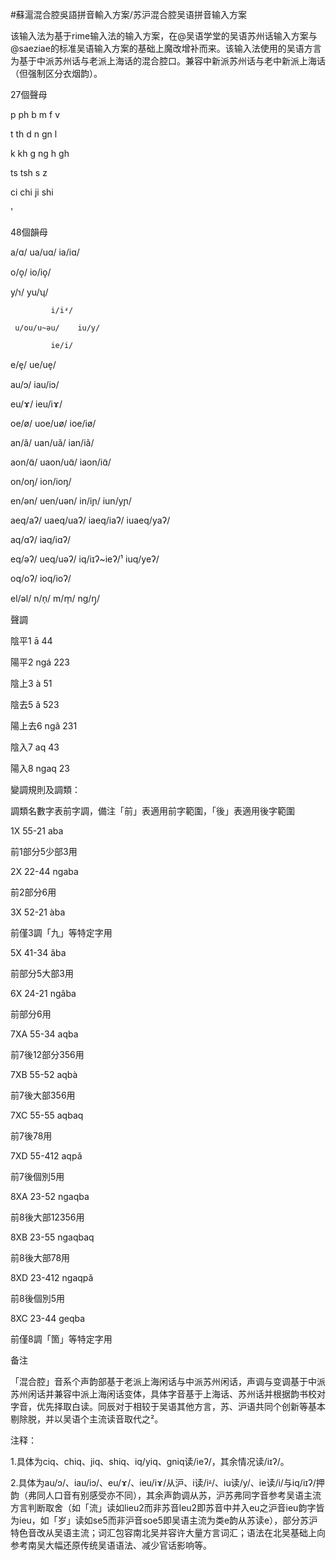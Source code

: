 #蘇滬混合腔吳語拼音輸入方案/苏沪混合腔吴语拼音输入方案

该输入法为基于rime输入法的输入方案，在@吴语学堂的吴语苏州话输入方案与@saeziae的标准吴语输入方案的基础上魔改增补而来。该输入法使用的吴语方言为基于中派苏州话与老派上海话的混合腔口。兼容中新派苏州话与老中新派上海话（但强制区分衣烟韵）。

27個聲母

p ph b m f v

t th d n gn l

k kh g ng h gh

ts tsh s z

ci chi ji shi 

'

48個韻母

a/ɑ/ ua/uɑ/ ia/iɑ/ 

o/o̝/        io/io̝/

y/ɿ/               yu/ʮ/

             i/iᶽ/

     u/ou/u~əu/    iu/y/

             ie/i/

e/e̞/ ue/ue̞/ 

au/ɔ/       iau/iɔ/

eu/ɤ/       ieu/iɤ/

oe/ø/ uoe/uø/ ioe/iø/

an/ã/ uan/uã/ ian/iã/

aon/ɑ̃/ uaon/uɑ̃/ iaon/iɑ̃/

on/oŋ/      ion/ioŋ/

en/ən/ uen/uən/ in/iɲ/ iun/yɲ/

aeq/aʔ/ uaeq/uaʔ/ iaeq/iaʔ/ iuaeq/yaʔ/

aq/ɑʔ/       iaq/iɑʔ/

eq/əʔ/ ueq/uəʔ/ iq/iɪʔ~ieʔ/¹ iuq/yeʔ/

oq/oʔ/        ioq/ioʔ/

el/əl/ n/n̩/ m/m̩/ ng/ŋ̩/

聲調

陰平1 ā 44 

陽平2 ngá 223 

陰上3 à 51 

陰去5 ǎ 523 

陽上去6 ngâ 231 

陰入7 aq 43 

陽入8 ngaq 23

變調規則及調類：

調類名數字表前字調，備注「前」表適用前字範圍，「後」表適用後字範圍

1X 55-21 aba

前1部分5少部3用

2X 22-44 ngaba

前2部分6用

3X 52-21 àba

前僅3調「九」等特定字用

5X 41-34 ǎba

前部分5大部3用

6X 24-21 ngâba

前部分6用

7XA 55-34 aqba

前7後12部分356用

7XB 55-52 aqbà

前7後大部356用

7XC 55-55 aqbaq

前7後78用

7XD 55-412 aqpǎ

前7後個別5用

8XA 23-52 ngaqba

前8後大部12356用

8XB 23-55 ngaqbaq

前8後大部78用

8XD 23-412 ngaqpǎ

前8後個別5用

8XC 23-44 geqba

前僅8調「箇」等特定字用

备注

「混合腔」音系个声韵部基于老派上海闲话与中派苏州闲话，声调与变调基于中派苏州闲话并兼容中派上海闲话变体，具体字音基于上海话、苏州话并根据韵书校对字音，优先择取白读。同辰对于相较于吴语其他方言，苏、沪语共同个创新等基本剔除脱，并以吴语个主流读音取代之²。

注释：

1.具体为ciq、chiq、jiq、shiq、iq/yiq、gniq读/ieʔ/，其余情况读/iɪʔ/。

2.具体为au/ɔ/、iau/iɔ/、eu/ɤ/、ieu/iɤ/从沪、i读/iᶽ/、iu读/y/、ie读/i/与iq/iɪʔ/押韵（弗同人口音有别感受亦不同），其余声韵调从苏，沪苏弗同字音参考吴语主流方言判断取舍（如「流」读如lieu2而非苏音leu2即苏音中并入eu之沪音ieu韵字皆为ieu，如「岁」读如se5而非沪音soe5即吴语主流为类e韵从苏读e），部分苏沪特色音改从吴语主流；词汇包容南北吴并容许大量方言词汇；语法在北吴基础上向参考南吴大幅还原传统吴语语法、减少官话影响等。
